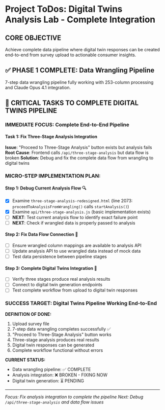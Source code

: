 # Project ToDos: Digital Twins Analysis Lab - Complete Integration

## CORE OBJECTIVE
Achieve complete data pipeline where digital twin responses can be created end-to-end from survey upload to actionable consumer insights.

## ✅ PHASE 1 COMPLETE: Data Wrangling Pipeline
7-step data wrangling pipeline fully working with 253-column processing and Claude Opus 4.1 integration.

## 🎯 CRITICAL TASKS TO COMPLETE DIGITAL TWINS PIPELINE

### IMMEDIATE FOCUS: Complete End-to-End Pipeline

#### Task 1: Fix Three-Stage Analysis Integration
**Issue**: "Proceed to Three-Stage Analysis" button exists but analysis fails
**Root Cause**: Frontend calls `/api/three-stage-analysis` but data flow is broken
**Solution**: Debug and fix the complete data flow from wrangling to digital twins

### MICRO-STEP IMPLEMENTATION PLAN:

#### Step 1: Debug Current Analysis Flow 🔍
- [x] Examine `three-stage-analysis-redesigned.html` (line 2073: `proceedToAnalysisFromWrangling()` calls `startAnalysis()`)
- [x] Examine `api/three-stage-analysis.js` (basic implementation exists)
- [ ] **NEXT**: Test current analysis flow to identify exact failure point
- [ ] **NEXT**: Check if wrangled data is properly passed to analysis

#### Step 2: Fix Data Flow Connection 🔗
- [ ] Ensure wrangled column mappings are available to analysis API
- [ ] Update analysis API to use wrangled data instead of mock data
- [ ] Test data persistence between pipeline stages

#### Step 3: Complete Digital Twins Integration 🤖
- [ ] Verify three stages produce real analysis results
- [ ] Connect to digital twin generation endpoints
- [ ] Test complete workflow from upload to digital twin responses

### SUCCESS TARGET: Digital Twins Pipeline Working End-to-End

**DEFINITION OF DONE:**
1. Upload survey file
2. 7-step data wrangling completes successfully ✅
3. "Proceed to Three-Stage Analysis" button works
4. Three-stage analysis produces real results
5. Digital twin responses can be generated
6. Complete workflow functional without errors

**CURRENT STATUS:**
- Data wrangling pipeline: ✅ COMPLETE
- Analysis integration: ❌ BROKEN - FIXING NOW
- Digital twin generation: ⏳ PENDING

---
*Focus: Fix analysis integration to complete the pipeline*
*Next: Debug `/api/three-stage-analysis` and data flow issues*